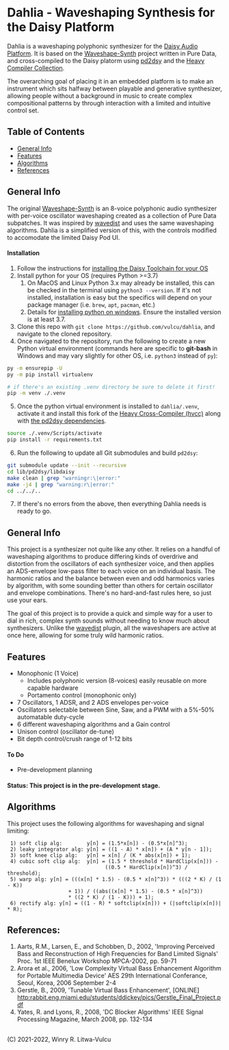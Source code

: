 # Dahlia - Waveshaping Synthesis for the Daisy Platform
Dahlia is a waveshaping polyphonic synthesizer for the [Daisy Audio Platform](https://www.electro-smith.com/daisy). It is based on the [Waveshape-Synth](https://github.com/vulcu/waveshape-synth) project written in Pure Data, and cross-compiled to the Daisy platorm using [pd2dsy](https://github.com/electro-smith/pd2dsy) and the [Heavy Compiler Collection](https://github.com/enzienaudio/hvcc).

The overarching goal of placing it in an embedded platform is to make an instrument which sits halfway between playable and generative synthesizer, allowing people without a background in music to create complex compositional patterns by through interaction with a limited and intuitive control set.

## Table of Contents
* [General Info](#general-info)
* [Features](#features)
* [Algorithms](#algorithms)
* [References](#references)

## General Info
The original [Waveshape-Synth](https://github.com/vulcu/waveshape-synth) is an 8-voice polyphonic audio synthesizer with per-voice oscillator waveshaping created as a collection of Pure Data subpatches. It was inspired by [wavedist](https://github.com/vulcu/wavedist) and uses the same waveshaping algorithms. Dahlia is a simplified version of this, with the controls modified to accomodate the limited Daisy Pod UI.

#### Installation
1. Follow the instructions for [installing the Daisy Toolchain for your OS](https://github.com/electro-smith/DaisyWiki/wiki/1.-Setting-Up-Your-Development-Environment#1-install-the-toolchain)
1. Install python for your OS (requires Python >=3.7)
    1. On MacOS and Linux Python 3.x may already be installed, this can be checked in the terminal using `python3 --version`. If it's not installed, installation is easy but the specifics will depend on your package manager (i.e. `brew`, `apt`, `pacman`, etc.)
    1. Details for [installing python on windows](https://github.com/electro-smith/DaisyWiki/wiki/1c.-Installing-the-Toolchain-on-Windows#python-optional). Ensure the installed version is at least 3.7.
1. Clone this repo with `git clone https://github.com/vulcu/dahlia`, and navigate to the cloned repository.
1. Once navigated to the repository, run the following to create a new Python virtual environment (commands here are specific to **git-bash** in Windows and may vary slightly for other OS, i.e. `python3` instead of `py`):
```bash
py -m ensurepip -U
py -m pip install virtualenv

# if there's an existing .venv directory be sure to delete it first!
pip -m venv ./.venv
```
5. Once the python virtual environment is installed to `dahlia/.venv`, activate it and install this fork of the [Heavy Cross-Compiler (hvcc)](https://github.com/Wasted-Audio/hvcc) along with [the pd2dsy dependencies](https://github.com/electro-smith/pd2dsy).
```bash
source ./.venv/Scripts/activate
pip install -r requirements.txt
```
6. Run the following to update all Git submodules and build `pd2dsy`:
```bash
git submodule update --init --recursive
cd lib/pd2dsy/libdaisy
make clean | grep "warningr:\|error:"
make -j4 | grep "warning:r\|error:"
cd ../../..
```
7. If there's no errors from the above, then everything Dahlia needs is ready to go.


## General Info
This project is a synthesizer not quite like any other. It relies on a handful of waveshaping algorithms to produce differing kinds of overdrive and distortion from the oscillators of each synthesizer voice, and then applies an ADS-envelope low-pass filter to each voice on an individual basis. The harmonic ratios and the balance between even and odd harmonics varies by algorithm, with some sounding better than others for certain oscillator and envelope combinations. There's no hard-and-fast rules here, so just use your ears.

The goal of this project is to provide a quick and simple way for a user to dial in rich, complex synth sounds without needing to know much about synthesizers. Unlike the [wavedist](https://github.com/vulcu/wavedist) plugin, all the waveshapers are active at once here, allowing for some truly wild harmonic ratios.

## Features
* Monophonic (1 Voice)
  * Includes polyphonic version (8-voices) easily reusable on more capable hardware
  * Portamento control (monophonic only)
* 7 Oscillators, 1 ADSR, and 2 ADS envelopes per-voice
* Oscillators selectable between Sine, Saw, and a PWM with a 5%-50% automatable duty-cycle
* 6 different waveshaping algorithms and a Gain control
* Unison control (oscillator de-tune)
* Bit depth control/crush range of 1-12 bits

#### To Do
* Pre-development planning

#### Status: This project is in the pre-development stage.

## Algorithms
This project uses the following algorithms for waveshaping and signal limiting:
```
 1) soft clip alg:        y[n] = (1.5*x[n]) - (0.5*x[n]^3);
 2) leaky integrator alg: y[n] = ((1 - A) * x[n]) + (A * y[n - 1]);
 3) soft knee clip alg:   y[n] = x[n] / (K * abs(x[n]) + 1);
 4) cubic soft clip alg:  y[n] = (1.5 * threshold * HardClip(x[n])) -
                                ((0.5 * HardClip(x[n])^3) / threshold);
 5) warp alg: y[n] = (((x[n] * 1.5) - (0.5 * x[n]^3)) * (((2 * K) / (1 - K))
                    + 1)) / ((abs((x[n] * 1.5) - (0.5 * x[n]^3)) 
                    * ((2 * K) / (1 - K))) + 1);
 6) rectify alg: y[n] = ((1 - R) * softclip(x[n])) + (|softclip(x[n])| * R);
```

## References:
1)  Aarts, R.M., Larsen, E., and Schobben, D., 2002, 'Improving Perceived Bass and Reconstruction of High Frequencies for Band Limited Signals' Proc. 1st IEEE Benelux Workshop MPCA-2002, pp. 59-71
 2) Arora et al., 2006, 'Low Complexity Virtual Bass Enhancement Algorithm for Portable Multimedia Device' AES 29th International Conferance, Seoul, Korea, 2006 September 2-4
 3) Gerstle, B., 2009, 'Tunable Virtual Bass Enhancement', [ONLINE] <http:rabbit.eng.miami.edu/students/ddickey/pics/Gerstle_Final_Project.pdf>
 4) Yates, R. and Lyons, R., 2008, 'DC Blocker Algorithms' IEEE Signal Processing Magazine, March 2008, pp. 132-134

## 
(C) 2021-2022, Winry R. Litwa-Vulcu
